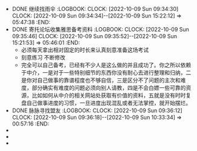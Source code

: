 - DONE 继续找雨伞
  :LOGBOOK:
  CLOCK: [2022-10-09 Sun 09:34:30]
  CLOCK: [2022-10-09 Sun 09:34:34]--[2022-10-09 Sun 15:22:12] =>  05:47:38
  :END:
- DONE 寄托论坛收集雅思备考资料
  :LOGBOOK:
  CLOCK: [2022-10-09 Sun 09:35:46]
  CLOCK: [2022-10-09 Sun 09:35:52]--[2022-10-09 Sun 15:21:53] =>  05:46:01
  :END:
	- 必须每天拿出相对固定的时长来认真刻意准备这场考试
	- 刻意练习  不断修改
	- 完全可以自己备考，已经有不少人是这么做的并且成功了。你之所以依赖于中介，一是对于一些特别细节的东西你没有耐心去进行整理和归纳，二是你对自己做事的靠谱程度也不够自信，三是区分不了问题的主次和难度，部分确实有难度的问题必须向别人请教，四是不会白嫖一些可靠的资源，比如如何从中介的相关网站处获取有价值的资料，五就是没有时时复盘自己做事进度的习惯，一旦进度出现混乱或者无法掌控，就开始摆烂。
- DONE 脉脉寻找盟友
  :LOGBOOK:
  CLOCK: [2022-10-09 Sun 09:36:12]
  CLOCK: [2022-10-09 Sun 09:36:18]--[2022-10-09 Sun 10:33:34] =>  00:57:16
  :END:
-
-
-